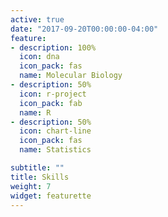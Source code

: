 ```yaml
---
active: true
date: "2017-09-20T00:00:00-04:00"
feature:
- description: 100%
  icon: dna
  icon_pack: fas
  name: Molecular Biology
- description: 50%
  icon: r-project
  icon_pack: fab
  name: R
- description: 50%
  icon: chart-line
  icon_pack: fas
  name: Statistics

subtitle: ""
title: Skills
weight: 7
widget: featurette
---
```

